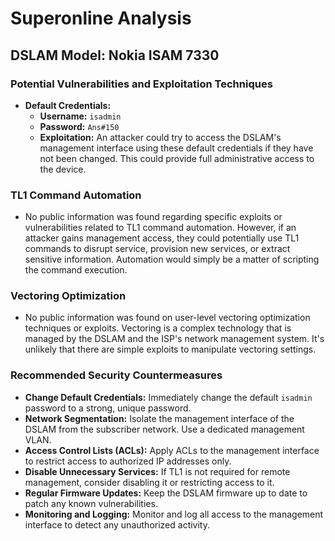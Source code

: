 # Superonline Analysis

## DSLAM Model: Nokia ISAM 7330

### Potential Vulnerabilities and Exploitation Techniques

*   **Default Credentials:**
    *   **Username:** `isadmin`
    *   **Password:** `Ans#150`
    *   **Exploitation:** An attacker could try to access the DSLAM's management interface using these default credentials if they have not been changed. This could provide full administrative access to the device.

### TL1 Command Automation

*   No public information was found regarding specific exploits or vulnerabilities related to TL1 command automation. However, if an attacker gains management access, they could potentially use TL1 commands to disrupt service, provision new services, or extract sensitive information. Automation would simply be a matter of scripting the command execution.

### Vectoring Optimization

*   No public information was found on user-level vectoring optimization techniques or exploits. Vectoring is a complex technology that is managed by the DSLAM and the ISP's network management system. It's unlikely that there are simple exploits to manipulate vectoring settings.

### Recommended Security Countermeasures

*   **Change Default Credentials:** Immediately change the default `isadmin` password to a strong, unique password.
*   **Network Segmentation:** Isolate the management interface of the DSLAM from the subscriber network. Use a dedicated management VLAN.
*   **Access Control Lists (ACLs):** Apply ACLs to the management interface to restrict access to authorized IP addresses only.
*   **Disable Unnecessary Services:** If TL1 is not required for remote management, consider disabling it or restricting access to it.
*   **Regular Firmware Updates:** Keep the DSLAM firmware up to date to patch any known vulnerabilities.
*   **Monitoring and Logging:** Monitor and log all access to the management interface to detect any unauthorized activity.